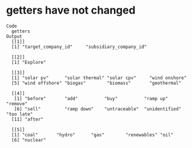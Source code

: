 # getters have not changed

    Code
      getters
    Output
      [[1]]
      [1] "target_company_id"     "subsidiary_company_id"
      
      [[2]]
      [1] "Explore"
      
      [[3]]
      [1] "solar pv"      "solar thermal" "solar cpv"     "wind onshore" 
      [5] "wind offshore" "biogas"        "biomass"       "geothermal"   
      
      [[4]]
       [1] "before"       "add"          "buy"          "ramp up"      "remove"      
       [6] "sell"         "ramp down"    "untraceable"  "unidentified" "too late"    
      [11] "after"       
      
      [[5]]
      [1] "coal"       "hydro"      "gas"        "renewables" "oil"       
      [6] "nuclear"   
      

